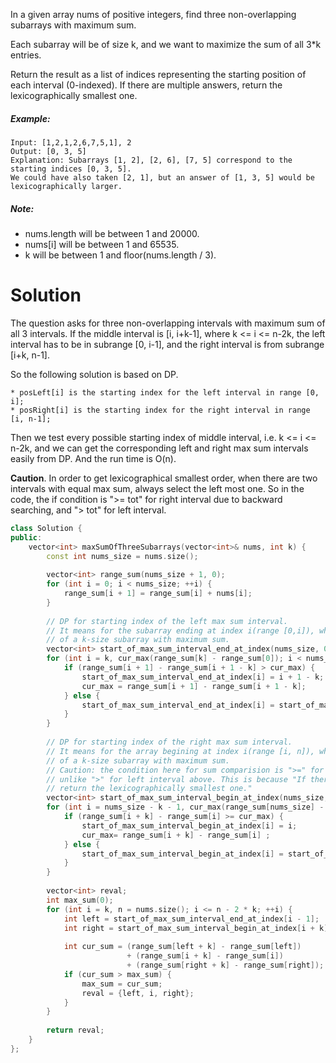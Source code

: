 In a given array nums of positive integers, find three non-overlapping subarrays with maximum sum.

Each subarray will be of size k, and we want to maximize the sum of all 3*k entries.

Return the result as a list of indices representing the starting position of each interval (0-indexed). If there are multiple answers, return the lexicographically smallest one.

##### Example:

```
Input: [1,2,1,2,6,7,5,1], 2
Output: [0, 3, 5]
Explanation: Subarrays [1, 2], [2, 6], [7, 5] correspond to the starting indices [0, 3, 5].
We could have also taken [2, 1], but an answer of [1, 3, 5] would be lexicographically larger.
```

##### Note:

* nums.length will be between 1 and 20000.
* nums[i] will be between 1 and 65535.
* k will be between 1 and floor(nums.length / 3).

# Solution

The question asks for three non-overlapping intervals with maximum sum of all 3 intervals. If the middle interval is [i, i+k-1], where k <= i <= n-2k, the left interval has to be in subrange [0, i-1], and the right interval is from subrange [i+k, n-1].

So the following solution is based on DP.

```
* posLeft[i] is the starting index for the left interval in range [0, i];
* posRight[i] is the starting index for the right interval in range [i, n-1]; 
```

Then we test every possible starting index of middle interval, i.e. k <= i <= n-2k, and we can get the corresponding left and right max sum intervals easily from DP. And the run time is O(n).

__Caution__. In order to get lexicographical smallest order, when there are two intervals with equal max sum, always select the left most one. So in the code, the if condition is ">= tot" for right interval due to backward searching, and "> tot" for left interval.


```cpp
class Solution {
public:
    vector<int> maxSumOfThreeSubarrays(vector<int>& nums, int k) {
        const int nums_size = nums.size();
        
        vector<int> range_sum(nums_size + 1, 0);
        for (int i = 0; i < nums_size; ++i) {
            range_sum[i + 1] = range_sum[i] + nums[i];
        }
        
        // DP for starting index of the left max sum interval.
        // It means for the subarray ending at index i(range [0,i]), what's the start index
        // of a k-size subarray with maximum sum.
        vector<int> start_of_max_sum_interval_end_at_index(nums_size, 0);
        for (int i = k, cur_max(range_sum[k] - range_sum[0]); i < nums_size; ++i) {
            if (range_sum[i + 1] - range_sum[i + 1 - k] > cur_max) {
                start_of_max_sum_interval_end_at_index[i] = i + 1 - k;
                cur_max = range_sum[i + 1] - range_sum[i + 1 - k];
            } else {
                start_of_max_sum_interval_end_at_index[i] = start_of_max_sum_interval_end_at_index[i - 1];
            }
        }
        
        // DP for starting index of the right max sum interval.
        // It means for the array begining at index i(range [i, n]), what's the start index
        // of a k-size subarray with maximum sum.
        // Caution: the condition here for sum comparision is ">=" for right interval, 
        // unlike ">" for left interval above. This is because "If there are multiple answers, 
        // return the lexicographically smallest one."
        vector<int> start_of_max_sum_interval_begin_at_index(nums_size, nums_size - k);
        for (int i = nums_size - k - 1, cur_max(range_sum[nums_size] - range_sum[nums_size - k]); i >= 0; --i) {
            if (range_sum[i + k] - range_sum[i] >= cur_max) {
                start_of_max_sum_interval_begin_at_index[i] = i;
                cur_max= range_sum[i + k] - range_sum[i] ;
            } else {
                start_of_max_sum_interval_begin_at_index[i] = start_of_max_sum_interval_begin_at_index[i + 1];
            }
        }
        
        vector<int> reval;
        int max_sum(0);
        for (int i = k, n = nums.size(); i <= n - 2 * k; ++i) {
            int left = start_of_max_sum_interval_end_at_index[i - 1];
            int right = start_of_max_sum_interval_begin_at_index[i + k];
            
            int cur_sum = (range_sum[left + k] - range_sum[left]) 
                          + (range_sum[i + k] - range_sum[i]) 
                          + (range_sum[right + k] - range_sum[right]);
            if (cur_sum > max_sum) {
                max_sum = cur_sum;
                reval = {left, i, right};
            }
        }
        
        return reval;
    }
};
```
